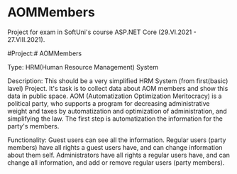 # AOMMembers
Project for exam in SoftUni's course ASP.NET Core (29.VI.2021 - 27.VIII.2021).

#Project:# AOMMembers

Type: HRM(Human Resource Management) System

Description: This should be a very simplified HRM System (from first(basic) lavel) Project. It's task is to collect data about AOM members and show this data in public space. AOM (Automatization Optimization Meritocracy) is a political party, who supports a program for decreasing administrative weight and taxes by automatization and optimization of administration, and simplifying the law. The first step is automatization the information for the party's members.

Functionality: Guest users can see all the information. Regular users (party members) have all rights a guest users have, and can change information about them self. Administrators have all rights a regular users have, and can change all information, and add or remove regular users (party members).
